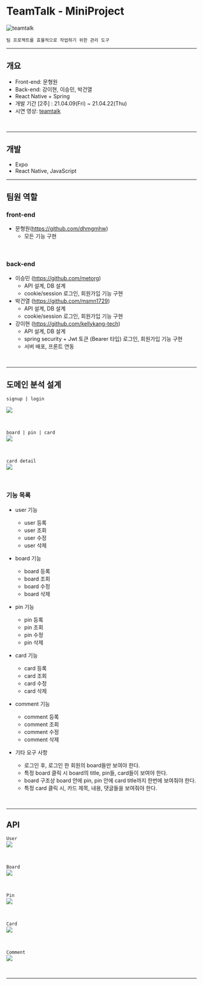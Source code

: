# **TeamTalk - MiniProject**
![teamtalk](https://user-images.githubusercontent.com/73983229/120288305-06b46e80-c2fb-11eb-8f78-d019ca5ce5aa.png)

`팀 프로젝트를 효율적으로 작업하기 위한 관리 도구`

---

## 개요
- Front-end: 문형원  
- Back-end: 강이현, 이승민, 박건열
- React Native + Spring
- 개발 기간 [2주] : 21.04.09(Fri) ~ 21.04.22(Thu)
- 시연 영상: [teamtalk](https://kelly-tech.tistory.com/39)
<br>


---
## 개발
- Expo
- React Native, JavaScript
---
## 팀원 역할

### front-end
- 문형원(https://github.com/dhmgmhw)  
  - 모든 기능 구현 
<br>

### back-end
- 이승민 (https://github.com/metorg)  
  * API 설계, DB 설계
  * cookie/session 로그인, 회원가입 기능 구현
- 박건열 (https://github.com/msmn1729)
  * API 설계, DB 설계
  * cookie/session 로그인, 회원가입 기능 구현
- 강이현 (https://github.com/kellykang-tech)
  * API 설계, DB 설계
  * spring security + Jwt 토큰 (Bearer 타입) 로그인, 회원가입 기능 구현
  * 서버 배포, 프론트 연동
<br>

---
## 도메인 분석 설계

`signup | login`<br> 

![](https://img1.daumcdn.net/thumb/R1280x0/?scode=mtistory2&fname=https%3A%2F%2Fblog.kakaocdn.net%2Fdn%2FbenUzq%2Fbtq3hVaBiJ6%2FkFSFO2zaSmWkoVx8kYeoUk%2Fimg.png)

<br>  

`board | pin | card`<br> 
![](https://img1.daumcdn.net/thumb/R1280x0/?scode=mtistory2&fname=https%3A%2F%2Fblog.kakaocdn.net%2Fdn%2FciDfeO%2Fbtq3czGPsCn%2F4Zbjd87gZuasoYjHNR0HPK%2Fimg.png)

<br>  

`card detail`<br> 
![](https://img1.daumcdn.net/thumb/R1280x0/?scode=mtistory2&fname=https%3A%2F%2Fblog.kakaocdn.net%2Fdn%2FdQQTqK%2Fbtq3czNC4n6%2Fk5vs89mYJC96rMIXjrpgAK%2Fimg.png)

<br>  

### 기능 목록
- user 기능
    - user 등록
    - user 조회
    - user 수정
    - user 삭제
   
- board 기능
    - board 등록
    - board 조회
    - board 수정
    - board 삭제

- pin 기능
    - pin 등록
    - pin 조회
    - pin 수정
    - pin 삭제

- card 기능
    - card 등록
    - card 조회
    - card 수정
    - card 삭제

- comment 기능
    - comment 등록
    - comment 조회
    - comment 수정
    - comment 삭제

- 기타 요구 사항
    - 로그인 후, 로그인 한 회원의 board들만 보여야 한다.
    - 특정 board 클릭 시 board의 title, pin들, card들이 보여야 한다.
    - board 구조상 board 안에 pin, pin 안에 card title까지 한번에 보여줘야 한다.
    - 특정 card 클릭 시, 카드 제목, 내용, 댓글들을 보여줘야 한다.
  
<br>

---
## API 

`User`<br> 
![](https://img1.daumcdn.net/thumb/R1280x0/?scode=mtistory2&fname=https%3A%2F%2Fblog.kakaocdn.net%2Fdn%2FtiI0t%2Fbtq3i9M153T%2Fiiion0Lk9jMzN8PGR0hl51%2Fimg.png)


<br>

`Board`<br> 
![](https://img1.daumcdn.net/thumb/R1280x0/?scode=mtistory2&fname=https%3A%2F%2Fblog.kakaocdn.net%2Fdn%2FboMElU%2Fbtq3hoxnfhD%2F1ZdFP2BEdVVnK9aseh74g0%2Fimg.png)


<br>

`Pin`<br> 
![](https://img1.daumcdn.net/thumb/R1280x0/?scode=mtistory2&fname=https%3A%2F%2Fblog.kakaocdn.net%2Fdn%2Fy2IRx%2Fbtq3haF7vQX%2FMjpBpNZ5wKZkyFVjKJOglK%2Fimg.png)


<br>

`Card`<br> 
![](https://img1.daumcdn.net/thumb/R1280x0/?scode=mtistory2&fname=https%3A%2F%2Fblog.kakaocdn.net%2Fdn%2Fuh5tv%2Fbtq3hoEauRc%2F6pfLQi0D0i5AeBvFMLejik%2Fimg.png)


<br>

`Comment`<br> 
![](https://img1.daumcdn.net/thumb/R1280x0/?scode=mtistory2&fname=https%3A%2F%2Fblog.kakaocdn.net%2Fdn%2Fb6TyPG%2Fbtq3dQBrcss%2FkRDpT3rJxoUmzyrZMQZj6k%2Fimg.png)



<br>

---
